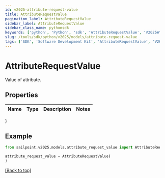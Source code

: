 ```yaml
---
id: v2025-attribute-request-value
title: AttributeRequestValue
pagination_label: AttributeRequestValue
sidebar_label: AttributeRequestValue
sidebar_class_name: pythonsdk
keywords: ['python', 'Python', 'sdk', 'AttributeRequestValue', 'V2025AttributeRequestValue'] 
slug: /tools/sdk/python/v2025/models/attribute-request-value
tags: ['SDK', 'Software Development Kit', 'AttributeRequestValue', 'V2025AttributeRequestValue']
---
```


# AttributeRequestValue

Value of attribute.

## Properties

Name | Type | Description | Notes
------------ | ------------- | ------------- | -------------
}

## Example

```python
from sailpoint.v2025.models.attribute_request_value import AttributeRequestValue

attribute_request_value = AttributeRequestValue(
)

```
[[Back to top]](#) 

